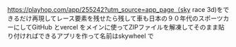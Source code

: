 https://playhop.com/app/255242?utm_source=app_page（sky race 3d)をできるだけ再現してレース要素を残せたら残して車も日本の９０年代のスポーツカーにしてGitHub とvercel をメインに使ってZIPファイルを解凍してそのまま貼り付ければできるアプリを作って名前はskywheel で
